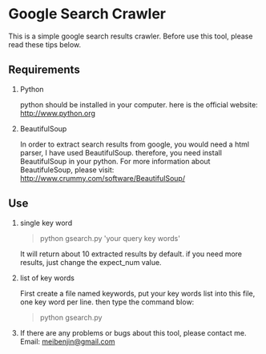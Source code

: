 Google Search Crawler
======================

This is a simple google search results crawler. Before use this tool, please read these tips below.

Requirements
----------------------
1. Python
    
    python should be installed in your computer. here is the official website: http://www.python.org
2. BeautifulSoup
    
    In order to extract search results from google, you would need a html parser, I have used BeautifulSoup. therefore, you need install BeautifulSoup in your python. For more information about BeautifuleSoup, please visit: http://www.crummy.com/software/BeautifulSoup/

Use
----------------------
1. single key word
    
    >python gsearch.py 'your query key words'
    
    It will return about 10 extracted results by default. if you need more results, just change the expect_num value.
2. list of key words
    
    First create a file named keywords, put your key words list into this file, one key word per line. then type the command blow:
    
    >python gsearch.py

3. If there are any problems or bugs about this tool, please contact me.
        Email: meibenjin@gmail.com 
